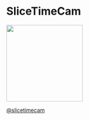 # SliceTimeCam
<img src="https://user-images.githubusercontent.com/19504762/132701170-7d0084af-cc43-4385-8124-9793b9481f84.png" width="200">


[@slicetimecam](https://www.instagram.com/slicetimecam/)
